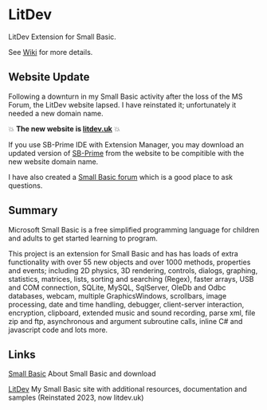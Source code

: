 # LitDev
LitDev Extension for Small Basic.

See [Wiki](https://github.com/litdev1/LitDev/wiki) for more details.

## Website Update

Following a downturn in my Small Basic activity after the loss of the MS Forum, the LitDev website lapsed.  I have reinstated it; unfortunately it needed a new domain name.

:boom: **The new website is [litdev.uk](http://litdev.uk)** :boom:

If you use SB-Prime IDE with Extension Manager, you may download an updated version of [SB-Prime](http://litdev.uk/downloads/SB-Prime.zip) from the website to be compitible with the new website domain name.

I have also created a [Small Basic forum](https://litdev.uk/mybb) which is a good place to ask questions.

## Summary

Microsoft Small Basic is a free simplified programming language for children and adults to get started learning to program.

This project is an extension for Small Basic and has has loads of extra functionality with over 55 new objects and over 1000 methods, properties and events; including 2D physics, 3D rendering, controls, dialogs, graphing, statistics, matrices, lists, sorting and searching (Regex), faster arrays, USB and COM connection, SQLite, MySQL, SqlServer, OleDb and Odbc databases, webcam, multiple GraphicsWindows, scrollbars, image processing, date and time handling, debugger, client-server interaction, encryption, clipboard, extended music and sound recording, parse xml, file zip and ftp, asynchronous and argument subroutine calls, inline C# and javascript code and lots more.

## Links

[Small Basic](http://smallbasic.com/) About Small Basic and download

[LitDev](http://litdev.uk) My Small Basic site with additional resources, documentation and samples (Reinstated 2023, now litdev.uk)

